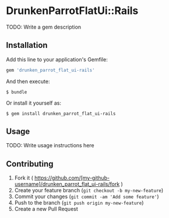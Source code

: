 # DrunkenParrotFlatUi::Rails

TODO: Write a gem description

## Installation

Add this line to your application's Gemfile:

```ruby
gem 'drunken_parrot_flat_ui-rails'
```

And then execute:

    $ bundle

Or install it yourself as:

    $ gem install drunken_parrot_flat_ui-rails

## Usage

TODO: Write usage instructions here

## Contributing

1. Fork it ( https://github.com/[my-github-username]/drunken_parrot_flat_ui-rails/fork )
2. Create your feature branch (`git checkout -b my-new-feature`)
3. Commit your changes (`git commit -am 'Add some feature'`)
4. Push to the branch (`git push origin my-new-feature`)
5. Create a new Pull Request

